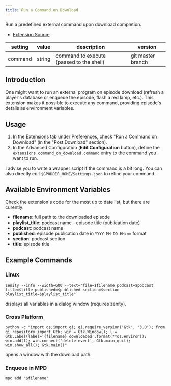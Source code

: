```yaml
---
title: Run a Command on Download
---
```


Run a predefined external command upon download completion.

-   [Extension Source](https://github.com/gpodder/gpodder/blob/master/share/gpodder/extensions/command_on_download.py)


| setting            | value      | description                                 | version           |
|--------------------|------------|---------------------------------------------|-------------------|
| command            | string     | command to execute (passed to the shell)    | git master branch |

Introduction
-----------

One might want to run an external program on episode download (refresh a player's database or enqueue the episode,
flash a red lamp, etc.). This extension makes it possible to execute any command, providing episode's details
as environment variables.

Usage
-----

1. In the Extensions tab under Preferences, check "Run a Command on Download" (in the "Post Download" section).
2. In the Advanced Configuration (**Edit Configuration** button), define the `extensions.command_on_download.command`
    entry to the command you want to run.

I advise you to write a wrapper script if the command is a bit long. You can also directly edit
`$GPODDER_HOME/Settings.json` to refine your command.

Available Environment Variables
----------------------------

Check the extension's code for the most up to date list, but there are curently:

- **filename**: full path to the downloaded episode
- **playlist_title**: podcast name - episode title (publication date)
- **podcast**: podcast name
- **published**: episode publication date in `YYYY-MM-DD HH:mm` format
- **section**: podcast section
- **title**: episode title


Example Commands
--------------

### Linux

```
zenity --info --width=600 --text="file=$filename podcast=$podcast title=$title published=$published section=$section playlist_title=$playlist_title"
```

displays all variables in a dialog window (requires zenity).

### Cross Platform

```
python -c "import os;import gi; gi.require_version('Gtk', '3.0'); from gi.repository import Gtk; win = Gtk.Window(); l = Gtk.Label(label='{filename} downloaded'.format(**os.environ)); win.add(l); win.connect('delete-event', Gtk.main_quit); win.show_all(); Gtk.main()"
```

opens a window with the download path.


### Enqueue in MPD

```
mpc add "$filename"
```

